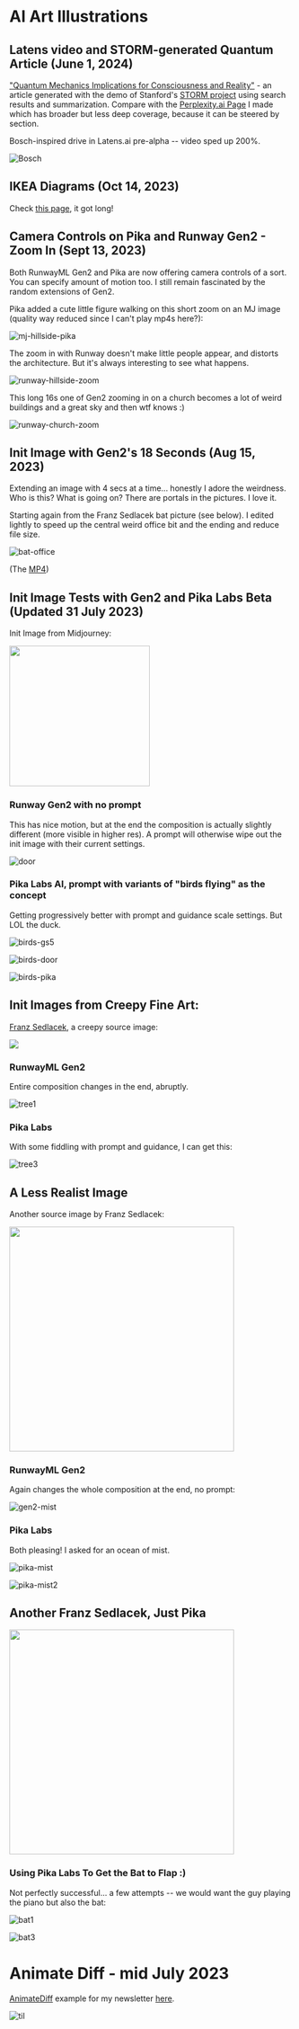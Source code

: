 # AI Art Illustrations

## Latens video and STORM-generated Quantum Article (June 1, 2024)

["Quantum Mechanics Implications for Consciousness and Reality"](./texts/quantum_mechanics_implications_for_consciousness_and_reality_storm_gen_article.pdf) - an article generated with the demo of Stanford's [STORM project](https://storm.genie.stanford.edu/) using search results and summarization. Compare with the [Perplexity.ai Page](https://www.perplexity.ai/page/Quantum-Superposition-Explained-79mn8jRdSZa16fJN5mme.A) I made which has broader but less deep coverage, because it can be steered by section. 

Bosch-inspired drive in Latens.ai pre-alpha -- video sped up 200%.

![Bosch](./gifs/latens.gif)

## IKEA Diagrams (Oct 14, 2023)

Check [this page](ikea-diagrams.md), it got long!

## Camera Controls on Pika and Runway Gen2 - Zoom In (Sept 13, 2023)

Both RunwayML Gen2 and Pika are now offering camera controls of a sort. You can specify amount of motion too. I still remain fascinated by the random extensions of Gen2.

Pika added a cute little figure walking on this short zoom on an MJ image (quality way reduced since I can't play mp4s here?):

![mj-hillside-pika](./gifs/pika-zoom-mj-smaller.gif)

The zoom in with Runway doesn't make little people appear, and distorts the architecture. But it's always interesting to see what happens.

![runway-hillside-zoom](./gifs/runway-zoom-smaller.gif)

This long 16s one of Gen2 zooming in on a church becomes a lot of weird buildings and a great sky and then wtf knows :)

![runway-church-zoom](./gifs/runway-zoom-church-smaller.gif)

## Init Image with Gen2's 18 Seconds (Aug 15, 2023)

Extending an image with 4 secs at a time... honestly I adore the weirdness. Who is this? What is going on? There are portals in the pictures.  I love it.

Starting again from the Franz Sedlacek bat picture (see below). I edited lightly to speed up the central weird office bit and the ending and reduce file size.

![bat-office](./gifs/bat-office-sequences-gen2-smaller.gif)

(The [MP4](./gifs/bat-office-sequences-gen2-smaller.mp4))

## Init Image Tests with Gen2 and Pika Labs Beta (Updated 31 July 2023)

Init Image from Midjourney:

<img src="./gifs/smaller-lynn8709_an_open_door_mj.png" width=250>

### Runway Gen2 with no prompt

This has nice motion, but at the end the composition is actually slightly different (more visible in higher res). A prompt will otherwise wipe out the init image with their current settings.

![door](./gifs/door_gen2.gif)

### Pika Labs AI, prompt with variants of "birds flying" as the concept

Getting progressively better with prompt and guidance scale settings. But LOL the duck.

![birds-gs5](./gifs/birds-flying-gs5-pika.gif)

![birds-door](./gifs/birds-leaves-door-pika.gif)

![birds-pika](./gifs/birds-past-door-pika.gif)

## Init Images from Creepy Fine Art:

[Franz Sedlacek](https://www.dailyartmagazine.com/franz-sedlacek/), a creepy source image:

<img src="./gifs/franz-sedlacek-Small.jpg">


### RunwayML Gen2

Entire composition changes in the end, abruptly.

![tree1](./gifs/Gen-2-franze-tree-193378346.gif)


### Pika Labs

With some fiddling with prompt and guidance, I can get this:

![tree3](./gifs/franz-tree-pika3.gif)


## A Less Realist Image

Another source image by Franz Sedlacek:

<img src="./gifs/franz-sedlacek-2.jpg" width="400px">

### RunwayML Gen2 

Again changes the whole composition at the end, no prompt:

![gen2-mist](./gifs/gen2-franz-mist.gif)

### Pika Labs

Both pleasing! I asked for an ocean of mist.

![pika-mist](./gifs/franz-mist2-pika.gif)

![pika-mist2](./gifs/franz-mist1-pika.gif)

## Another Franz Sedlacek, Just Pika

<img src="./gifs/franz-bat-piano.jpeg" width="400px">

### Using Pika Labs To Get the Bat to Flap :)

Not perfectly successful... a few attempts -- we would want the guy playing the piano but also the bat:

![bat1](./gifs/bat-flapping1.gif)

![bat3](./gifs/bat-flapping2.gif)

# Animate Diff - mid July 2023

[AnimateDiff](https://github.com/guoyww/AnimateDiff) example for my newsletter [here](https://arnicas.substack.com/p/titaa-445-myhouse-is-a-very-weird).

![til](./gifs/small-castle-ruin-animate-diff.gif)






